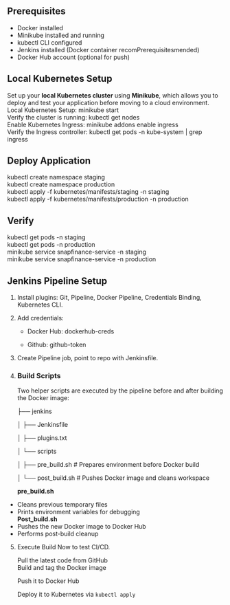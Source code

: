 ## **Prerequisites**

* Docker installed  
* Minikube installed and running  
* kubectl CLI configured  
* Jenkins installed (Docker container recomPrerequisitesmended)  
* Docker Hub account (optional for push)

## 

## **Local Kubernetes Setup**

Set up your **local Kubernetes cluster** using **Minikube**, which allows you to deploy and test your application before moving to a cloud environment.  
Local Kubernetes Setup: minikube start  
Verify the cluster is running: kubectl get nodes  
Enable Kubernetes Ingress: minikube addons enable ingress  
Verify the Ingress controller: kubectl get pods \-n kube-system | grep ingress

## 

## **Deploy Application**

kubectl create namespace staging  
kubectl create namespace production  
kubectl apply \-f kubernetes/manifests/staging \-n staging  
kubectl apply \-f kubernetes/manifests/production \-n production

## **Verify**

kubectl get pods \-n staging  
kubectl get pods \-n production  
minikube service snapfinance-service \-n staging  
minikube service snapfinance-service \-n production

## 

## **Jenkins Pipeline Setup**

1. Install plugins: Git, Pipeline, Docker Pipeline, Credentials Binding, Kubernetes CLI.

2. Add credentials:

   * Docker Hub: dockerhub-creds

   * Github: github-token

3. Create Pipeline job, point to repo with Jenkinsfile.

4. ### **Build Scripts**

   Two helper scripts are executed by the pipeline before and after building the Docker image:

   ├── jenkins

   │   ├── Jenkinsfile

   │   ├── plugins.txt

   │   └── scripts

   │       ├── pre\_build.sh     \# Prepares environment before Docker build

   │       └── post\_build.sh    \# Pushes Docker image and cleans workspace

   **pre\_build.sh**

* Cleans previous temporary files  
* Prints environment variables for debugging  
  **Post\_build.sh**  
* Pushes the new Docker image to Docker Hub  
* Performs post-build cleanup  
5. Execute Build Now to test CI/CD.

   Pull the latest code from GitHub  
   Build and tag the Docker image

   Push it to Docker Hub

   Deploy it to Kubernetes via `kubectl apply`

   

